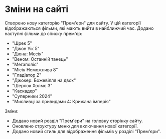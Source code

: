 # Зміни на сайті
Створено нову категорію "Прем'єри" для сайту. У цій категорії відображаються фільми, які мають вийти в найближчий час. Додано наступні фільми до списку прем'єр:
- "Шрек 5"
- "Джон Уік 5"
- "Дюна: Месія"
- "Веном: Останній танець"
- "Мегаполіс"
- "Місія Неможлива 8"
- "Гладіатор 2"
- "Джокер: Божевілля на двох"
- "Шерлок Холмс 3"
- "Каскадер"
- "Суперники 2024"
- "Мисливці за привидами 4: Крижана імперія"

Зміни:
- Додано новий розділ "Прем'єри" на головну сторінку сайту.
- Оновлено структуру меню для включення нової категорії.
- Додано новий стиль для відображення фільмів у розділі "Прем'єри".
